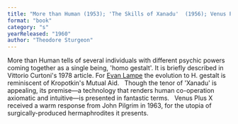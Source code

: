 ```yaml
---
title: "More than Human (1953); 'The Skills of Xanadu'  (1956); Venus Plus  X"
format: "book"
category: "s"
yearReleased: "1960"
author: "Theodore Sturgeon"
---
```

 More than Human tells of several individuals with different psychic  powers coming together as a single being, 'homo gestalt'. It is briefly  described in Vittorio Curtoni's 1978 article. For <a href="http://tashqueedagg.wordpress.com/2012/11/11/theodore-strugeon-more-than-human-1953/"> Evan Lampe</a> the evolution to H. gestalt is reminiscent of Kropotkin's Mutual Aid.
  
 Though the tenor of 'Xanadu' is appealing, its premise—a technology that  renders human  co-operation axiomatic and intuitive—is presented in fantastic terms.
  
 Venus Plus X received a warm response from John Pilgrim in  1963, for the utopia of surgically-produced hermaphrodites it presents. 
